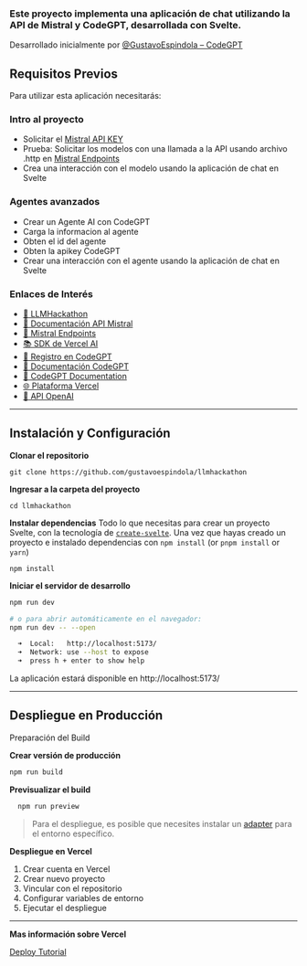 ### Este proyecto implementa una aplicación de chat utilizando la API de Mistral y CodeGPT, desarrollada con Svelte.
Desarrollado inicialmente por [@GustavoEspindola – CodeGPT](https://www.linkedin.com/in/gustavoespindola/)

## Requisitos Previos

Para utilizar esta aplicación necesitarás:

### Intro al proyecto
- Solicitar el [Mistral API KEY](https://console.mistral.ai/api-keys/)
- Prueba: Solicitar los modelos con una llamada a la API usando archivo .http en [Mistral Endpoints](https://docs.mistral.ai/api/#tag/models)
- Crea una interacción con el modelo usando la aplicación de chat en Svelte

### Agentes avanzados
- Crear un Agente AI con CodeGPT
- Carga la informacion al agente
- Obten el id del agente
- Obten la apikey CodeGPT
- Crear una interacción con el agente usando la aplicación de chat en Svelte

### Enlaces de Interés

- [🎯 LLMHackathon](https://llmhackathon.dev/)
- [🔑 Documentación API Mistral](https://console.mistral.ai/api-keys/)
- [🎯 Mistral Endpoints](https://docs.mistral.ai/api/#tag/models)
- [📚 SDK de Vercel AI](https://sdk.vercel.ai/)
- [🚀 Registro en CodeGPT](app.codegpt.co/r/gustavo)
- [📖 Documentación CodeGPT](https://app.codegpt.co/en/apikeys)
- [📖 CodeGPT Documentation](https://developers.codegpt.co/reference/completion-beta)
- [🌐 Plataforma Vercel](https://vercel.com/)
- [🔐 API OpenAI](https://platform.openai.com/api-keys)

---

## Instalación y Configuración

**Clonar el repositorio**

`git clone https://github.com/gustavoespindola/llmhackathon`

**Ingresar a la carpeta del proyecto**

`cd llmhackathon`


**Instalar dependencias**
Todo lo que necesitas para crear un proyecto Svelte, con la tecnología de [`create-svelte`](https://github.com/sveltejs/kit/tree/main/packages/create-svelte).
Una vez que hayas creado un proyecto e instalado dependencias con `npm install` (or `pnpm install` or `yarn`)

`npm install`


**Iniciar el servidor de desarrollo**

```bash
npm run dev

# o para abrir automáticamente en el navegador:
npm run dev -- --open
```

``` bash
  ➜  Local:   http://localhost:5173/
  ➜  Network: use --host to expose
  ➜  press h + enter to show help
```

La aplicación estará disponible en http://localhost:5173/

---

## Despliegue en Producción

Preparación del Build

**Crear versión de producción**

```bash
npm run build
```

**Previsualizar el build**
``` bash
  npm run preview
```

> Para el despliegue, es posible que necesites instalar un [adapter](https://svelte.dev/docs/kit/adapters) para el entorno específico.


**Despliegue en Vercel**

1. Crear cuenta en Vercel
2. Crear nuevo proyecto
3. Vincular con el repositorio
4. Configurar variables de entorno
5. Ejecutar el despliegue

---
**Mas información sobre Vercel**

[Deploy Tutorial](https://vercel.com/docs/deployments/overview)
